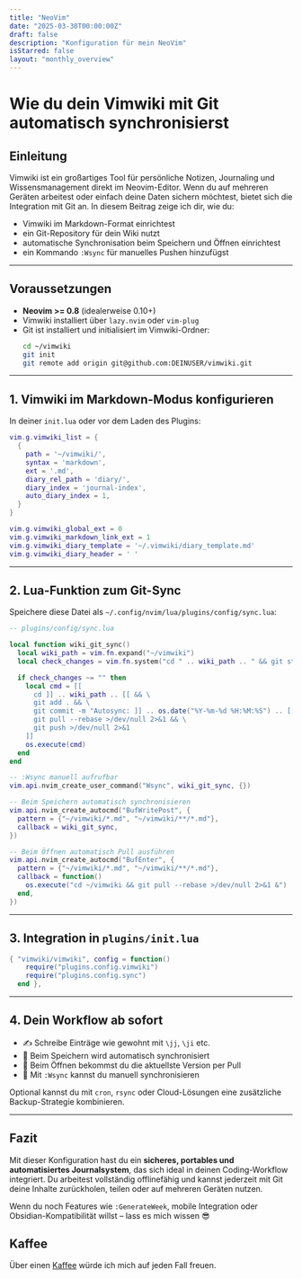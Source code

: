 ```yaml
---
title: "NeoVim"
date: "2025-03-30T00:00:00Z"
draft: false
description: "Konfiguration für mein NeoVim"
isStarred: false
layout: "monthly_overview"
---
```


# Wie du dein Vimwiki mit Git automatisch synchronisierst

## Einleitung

Vimwiki ist ein großartiges Tool für persönliche Notizen, Journaling und Wissensmanagement direkt im Neovim-Editor. Wenn du auf mehreren Geräten arbeitest oder einfach deine Daten sichern möchtest, bietet sich die Integration mit Git an. In diesem Beitrag zeige ich dir, wie du:

- Vimwiki im Markdown-Format einrichtest
- ein Git-Repository für dein Wiki nutzt
- automatische Synchronisation beim Speichern und Öffnen einrichtest
- ein Kommando `:Wsync` für manuelles Pushen hinzufügst

---

## Voraussetzungen

- **Neovim >= 0.8** (idealerweise 0.10+)
- Vimwiki installiert über `lazy.nvim` oder `vim-plug`
- Git ist installiert und initialisiert im Vimwiki-Ordner:
  ```bash
  cd ~/vimwiki
  git init
  git remote add origin git@github.com:DEINUSER/vimwiki.git
  ```

---

## 1. Vimwiki im Markdown-Modus konfigurieren

In deiner `init.lua` oder vor dem Laden des Plugins:

```lua
vim.g.vimwiki_list = {
  {
    path = '~/vimwiki/',
    syntax = 'markdown',
    ext = '.md',
    diary_rel_path = 'diary/',
    diary_index = 'journal-index',
    auto_diary_index = 1,
  }
}

vim.g.vimwiki_global_ext = 0
vim.g.vimwiki_markdown_link_ext = 1
vim.g.vimwiki_diary_template = '~/.vimwiki/diary_template.md'
vim.g.vimwiki_diary_header = ' '
```

---

## 2. Lua-Funktion zum Git-Sync

Speichere diese Datei als `~/.config/nvim/lua/plugins/config/sync.lua`:

```lua
-- plugins/config/sync.lua

local function wiki_git_sync()
  local wiki_path = vim.fn.expand("~/vimwiki")
  local check_changes = vim.fn.system("cd " .. wiki_path .. " && git status --porcelain")

  if check_changes ~= "" then
    local cmd = [[
      cd ]] .. wiki_path .. [[ && \
      git add . && \
      git commit -m "Autosync: ]] .. os.date("%Y-%m-%d %H:%M:%S") .. [[" >/dev/null 2>&1 && \
      git pull --rebase >/dev/null 2>&1 && \
      git push >/dev/null 2>&1
    ]]
    os.execute(cmd)
  end
end

-- :Wsync manuell aufrufbar
vim.api.nvim_create_user_command("Wsync", wiki_git_sync, {})

-- Beim Speichern automatisch synchronisieren
vim.api.nvim_create_autocmd("BufWritePost", {
  pattern = {"~/vimwiki/*.md", "~/vimwiki/**/*.md"},
  callback = wiki_git_sync,
})

-- Beim Öffnen automatisch Pull ausführen
vim.api.nvim_create_autocmd("BufEnter", {
  pattern = {"~/vimwiki/*.md", "~/vimwiki/**/*.md"},
  callback = function()
    os.execute("cd ~/vimwiki && git pull --rebase >/dev/null 2>&1 &")
  end,
})
```

---

## 3. Integration in `plugins/init.lua`

```lua
{ "vimwiki/vimwiki", config = function()
    require("plugins.config.vimwiki")
    require("plugins.config.sync")
  end },
```

---

## 4. Dein Workflow ab sofort

- ✍️ Schreibe Einträge wie gewohnt mit `\jj`, `\ji` etc.
- 💾 Beim Speichern wird automatisch synchronisiert
- 🧠 Beim Öffnen bekommst du die aktuellste Version per Pull
- 🤖 Mit `:Wsync` kannst du manuell synchronisieren

Optional kannst du mit `cron`, `rsync` oder Cloud-Lösungen eine zusätzliche Backup-Strategie kombinieren.

---

## Fazit

Mit dieser Konfiguration hast du ein **sicheres, portables und automatisiertes Journalsystem**, das sich ideal in deinen Coding-Workflow integriert. Du arbeitest vollständig offlinefähig und kannst jederzeit mit Git deine Inhalte zurückholen, teilen oder auf mehreren Geräten nutzen.

Wenn du noch Features wie `:GenerateWeek`, mobile Integration oder Obsidian-Kompatibilität willst – lass es mich wissen 😎

## Kaffee

Über einen
[Kaffee](https://www.buymeacoffee.com/snuppedelua)
würde ich mich auf jeden Fall freuen.
